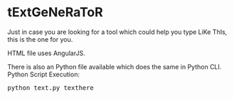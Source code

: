 # tExtGeNeRaToR
Just in case you are looking for a tool which could help you type LiKe ThIs, this is the one for you.

HTML file uses AngularJS.

There is also an Python file available which does the same in Python CLI.</br>
<bold>Python Script Execution:</br></bold>
<pre>python text.py texthere</pre>
